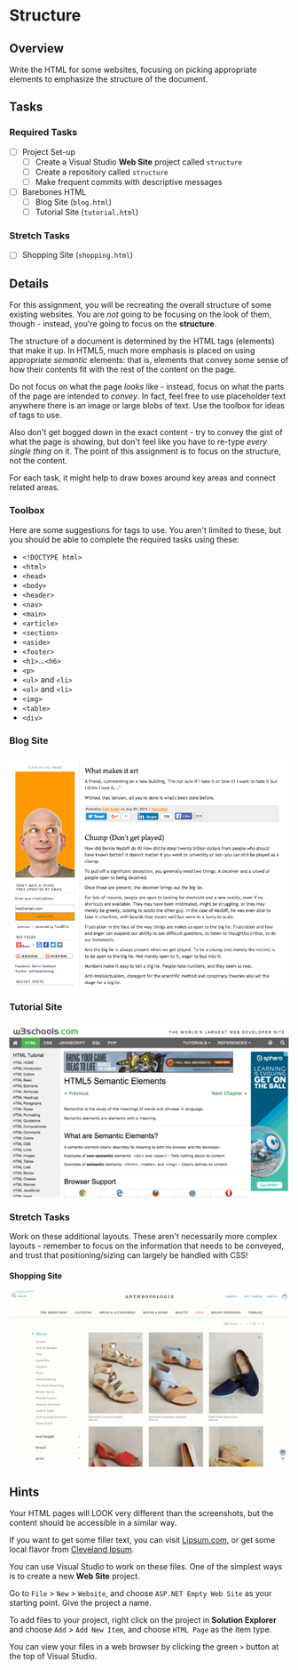 # Structure

## Overview

Write the HTML for some websites, focusing on picking appropriate elements to emphasize the structure of the document.

## Tasks

### Required Tasks

- [ ] Project Set-up
  - [ ] Create a Visual Studio **Web Site** project called `structure`
  - [ ] Create a repository called `structure`
  - [ ] Make frequent commits with descriptive messages
- [ ] Barebones HTML
  - [ ] Blog Site (`blog.html`)
  - [ ] Tutorial Site (`tutorial.html`)

### Stretch Tasks

- [ ] Shopping Site (`shopping.html`)

## Details

For this assignment, you will be recreating the overall structure of some existing websites. You are _not_ going to be focusing on the look of them, though - instead, you're going to focus on the **structure**.

The structure of a document is determined by the HTML tags (elements) that make it up. In HTML5, much more emphasis is placed on using appropriate _semantic_ elements: that is, elements that convey some sense of how their contents fit with the rest of the content on the page.

Do not focus on what the page _looks_ like - instead, focus on what the parts of the page are intended to _convey_. In fact, feel free to use placeholder text anywhere there is an image or large blobs of text. Use the toolbox for ideas of tags to use.

Also don't get bogged down in the exact content - try to convey the gist of what the page is showing, but don't feel like you have to re-type _every single thing_ on it. The point of this assignment is to focus on the structure, not the content.

For each task, it might help to draw boxes around key areas and connect related areas.

### Toolbox

Here are some suggestions for tags to use. You aren't limited to these, but you should be able to complete the required tasks using these:

* `<!DOCTYPE html>`
* `<html>`
* `<head>`
* `<body>`
* `<header>`
* `<nav>`
* `<main>`
* `<article>`
* `<section>`
* `<aside>`
* `<footer>`
* `<h1>`...`<h6>`
* `<p>`
* `<ul>` and `<li>`
* `<ol>` and `<li>`
* `<img>`
* `<table>`
* `<div>`

### Blog Site

![Blog Site](blogsite.png)

### Tutorial Site

![Tutorial Site](tutorialsite.png)

### Stretch Tasks

Work on these additional layouts. These aren't necessarily more complex layouts - remember to focus on the information that needs to be conveyed, and trust that positioning/sizing can largely be handled with CSS!

#### Shopping Site

![Shopping Site](shoppingsite.png)



## Hints

Your HTML pages will LOOK very different than the screenshots, but the content should be accessible in a similar way.

If you want to get some filler text, you can visit [Lipsum.com](http://www.lipsum.com/), or get some local flavor from [Cleveland Ipsum](http://localipsum.meyerweb.com/).

You can use Visual Studio to work on these files. One of the simplest ways is to create a new **Web Site** project.

Go to `File` > `New` > `Website`, and choose `ASP.NET Empty Web Site` as your starting point. Give the project a name.

To add files to your project, right click on the project in **Solution Explorer** and choose `Add` > `Add New Item`, and choose `HTML Page` as the item type.

You can view your files in a web browser by clicking the green `>` button at the top of Visual Studio.
